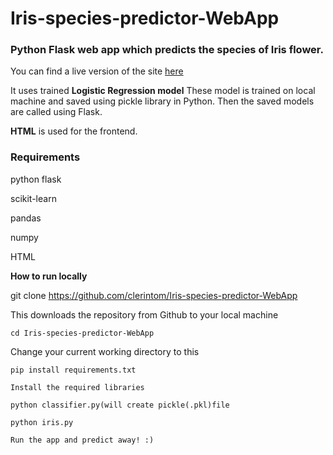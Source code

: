 # Iris-species-predictor-WebApp


### Python Flask web app which predicts the species of Iris flower.



You can find a live version of the site [here]





It uses trained **Logistic Regression model** 
These model is trained on  local machine and saved using pickle library in Python. Then the saved models are called using Flask.

**HTML** is used for the frontend.

### Requirements

python flask

scikit-learn

pandas

numpy

HTML

**How to run locally**

git clone https://github.com/clerintom/Iris-species-predictor-WebApp

This downloads the repository from Github to your local machine

``` cd Iris-species-predictor-WebApp ```

Change your current working directory to this

```
pip install requirements.txt

Install the required libraries

python classifier.py(will create pickle(.pkl)file

python iris.py

Run the app and predict away! :) 
```











[here]:http://clerin.pythonanywhere.com/
